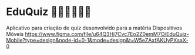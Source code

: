 # EduQuiz 🙅🏻‍♀️💁🏻‍♀️
Aplicativo para criação de quiz desenvolvido para a matéria Dispositivos Móveis
https://www.figma.com/file/u64Q3Hj7Cvc7Eo2Z0emM7O/EduQuiz-Mobile?type=design&node-id=0-1&mode=design&t=W5eZAxfAKUyPXsaX-0
